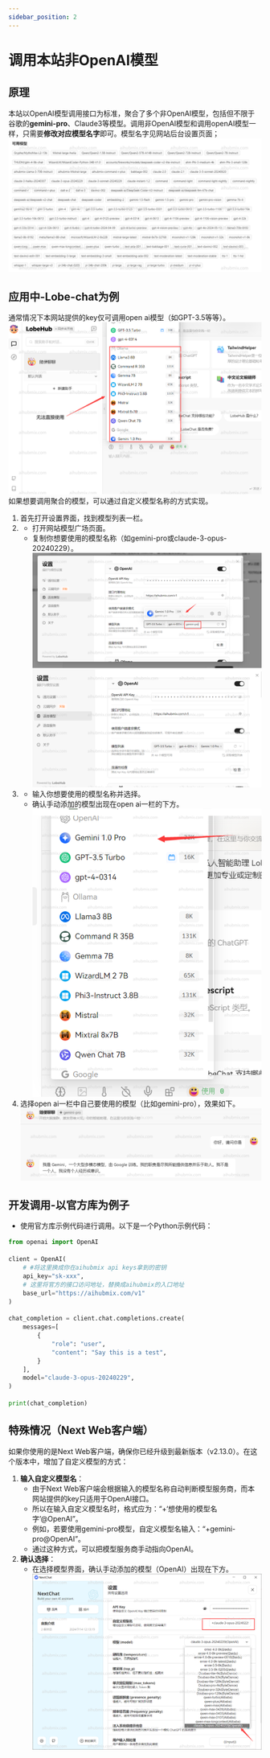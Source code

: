 ```yaml
---
sidebar_position: 2
---
```


# 调用本站非OpenAI模型

## 原理

本站以OpenAI模型调用接口为标准，聚合了多个非OpenAI模型，包括但不限于谷歌的**gemini-pro**、Claude3等模型。调用非OpenAI模型和调用openAI模型一样，只需要**修改对应模型名字**即可。模型名字见网站后台设置页面；  
![图片](../media/juhe05.PNG)  

## 应用中-Lobe-chat为例

通常情况下本网站提供的key仅可调用open ai模型（如GPT-3.5等等）。
![图片](../media/juhe1.png)  
如果想要调用聚合的模型，可以通过自定义模型名称的方式实现。  
1. 首先打开设置界面，找到模型列表一栏。  
2. - 打开网站模型广场页面。
   - 复制你想要使用的模型名称（如gemini-pro或claude-3-opus-20240229）。  
![图片](../media/juhe2.png)  
![图片](../media/juhe25.png)  
3. - 输入你想要使用的模型名称并选择。
   - 确认手动添加的模型出现在open ai一栏的下方。  
![图片](../media/juhe3.png)   
4. 选择open ai一栏中自己要使用的模型（比如gemini-pro），效果如下。  
![图片](../media/juhe4.png)   

## 开发调用-以官方库为例子
   - 使用官方库示例代码进行调用。以下是一个Python示例代码：  

```python
from openai import OpenAI

client = OpenAI(
    # #将这里换成你在aihubmix api keys拿到的密钥
    api_key="sk-xxx",
    # 这里将官方的接口访问地址，替换成aihubmix的入口地址
    base_url="https://aihubmix.com/v1"
)

chat_completion = client.chat.completions.create(
    messages=[
        {
            "role": "user",
            "content": "Say this is a test",
        }
    ],
    model="claude-3-opus-20240229",
)

print(chat_completion)
```
## 特殊情况（Next Web客户端）  
如果你使用的是Next Web客户端，确保你已经升级到最新版本（v2.13.0）。在这个版本中，增加了自定义模型的方式：  
1. **输入自定义模型名**：
   - 由于Next Web客户端会根据输入的模型名称自动判断模型服务商，而本网站提供的key只适用于OpenAI接口。   
   - 所以在输入自定义模型名时，格式应为：“+‘想使用的模型名字’@OpenAI”。
   - 例如，若要使用gemini-pro模型，自定义模型名输入：“+gemini-pro@OpenAI”。
   - 通过这种方式，可以把模型服务商手动指向OpenAI。  
2. **确认选择**：
   - 在选择模型界面，确认手动添加的模型（OpenAI）出现在下方。  
![图片](../media/juhe5.png)

